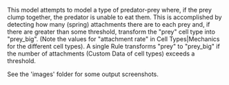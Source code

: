 This model attempts to model a type of predator-prey where, if the prey clump together,
the predator is unable to eat them. This is accomplished by detecting how many (spring) attachments
there are to each prey and, if there are greater than some threshold, transform the "prey"
cell type into "prey_big". (Note the values for "attachment rate" in Cell Types|Mechanics for
the different cell types). A single Rule transforms "prey" to "prey_big" if the number of 
attachments (Custom Data of cell types) exceeds a threshold.

See the 'images' folder for some output screenshots.